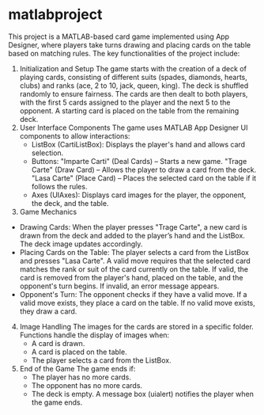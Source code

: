 # matlabproject

This project is a MATLAB-based card game implemented using App Designer, where players take turns drawing and placing cards on the table based on matching rules. The key functionalities of the project include:

1. Initialization and Setup
  The game starts with the creation of a deck of playing cards, consisting of different suits (spades, diamonds, hearts, clubs) and ranks (ace, 2 to 10, jack, queen, king).
  The deck is shuffled randomly to ensure fairness.
  The cards are then dealt to both players, with the first 5 cards assigned to the player and the next 5 to the opponent.
  A starting card is placed on the table from the remaining deck.
2. User Interface Components
  The game uses MATLAB App Designer UI components to allow interactions:
    - ListBox (CartiListBox): Displays the player's hand and allows card selection.
    - Buttons:
        "Imparte Carti" (Deal Cards) – Starts a new game.
        "Trage Carte" (Draw Card) – Allows the player to draw a card from the deck.
        "Lasa Carte" (Place Card) – Places the selected card on the table if it follows the rules.
    - Axes (UIAxes):
        Displays card images for the player, the opponent, the deck, and the table.
3. Game Mechanics
- Drawing Cards:
    When the player presses "Trage Carte", a new card is drawn from the deck and added to the player’s hand and the ListBox.
    The deck image updates accordingly.
- Placing Cards on the Table:
    The player selects a card from the ListBox and presses "Lasa Carte".
    A valid move requires that the selected card matches the rank or suit of the card currently on the table.
    If valid, the card is removed from the player's hand, placed on the table, and the opponent's turn begins.
    If invalid, an error message appears.
- Opponent's Turn:
    The opponent checks if they have a valid move.
    If a valid move exists, they place a card on the table.
    If no valid move exists, they draw a card.
4. Image Handling
  The images for the cards are stored in a specific folder.
  Functions handle the display of images when:
    - A card is drawn.
    - A card is placed on the table.
    - The player selects a card from the ListBox.
5. End of the Game
The game ends if:
    - The player has no more cards.
    - The opponent has no more cards.
    - The deck is empty.
A message box (uialert) notifies the player when the game ends.
